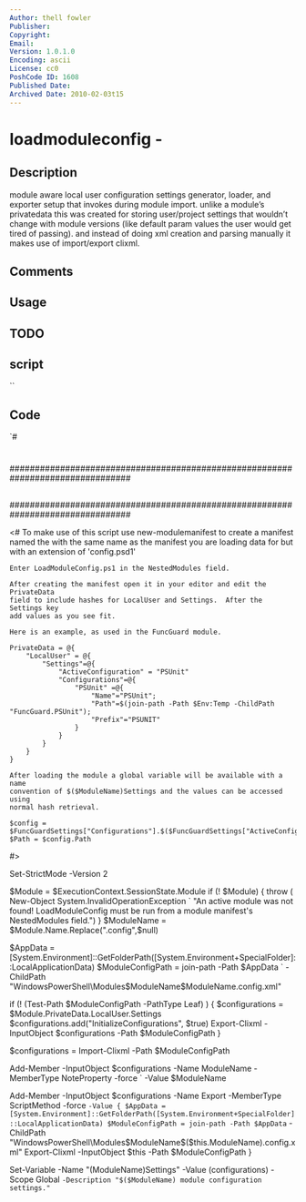 ```yaml
---
Author: thell fowler
Publisher: 
Copyright: 
Email: 
Version: 1.0.1.0
Encoding: ascii
License: cc0
PoshCode ID: 1608
Published Date: 
Archived Date: 2010-02-03t15
---
```


# loadmoduleconfig - 

## Description

module aware local user configuration settings generator, loader, and exporter setup that invokes during module import.  unlike a module’s privatedata this was created for storing user/project settings that wouldn’t change with module versions (like default param values the user would get tired of passing).  and instead of doing xml creation and parsing manually it makes use of import/export clixml.

## Comments



## Usage



## TODO



## script

``

## Code

`#
 #
 ################################################################################
 ##
 ##
 ##
 ################################################################################
 
 <#
 	To make use of this script use new-modulemanifest to create a manifest named
 	the with the same name as the manifest you are loading data for but with an
 	extension of 'config.psd1'
 	
 	Enter LoadModuleConfig.ps1 in the NestedModules field.
 	
 	After creating the manifest open it in your editor and edit the PrivateData
 	field to include hashes for LocalUser and Settings.  After the Settings key
 	add values as you see fit.
 	
 	Here is an example, as used in the FuncGuard module.
 	
 	PrivateData = @{
 		"LocalUser" = @{
 			"Settings"=@{
 				"ActiveConfiguration" = "PSUnit"
 				"Configurations"=@{
 					"PSUnit" =@{
 						"Name"="PSUnit";
 						"Path"=$(join-path -Path $Env:Temp -ChildPath "FuncGuard.PSUnit");
 						"Prefix"="PSUNIT"
 					}
 				}
 			}
 		}
 	}
 	
 	After loading the module a global variable will be available with a name
 	convention of $($ModuleName)Settings and the values can be accessed using
 	normal hash retrieval.
 	
 	$config = $FuncGuardSettings["Configurations"].$($FuncGuardSettings["ActiveConfiguration"])
 	$Path = $config.Path
 
 #>
 
 Set-StrictMode -Version 2
 
 $Module = $ExecutionContext.SessionState.Module
 if (! $Module) {
 	throw ( New-Object System.InvalidOperationException `
 		"An active module was not found!  LoadModuleConfig must be run from a module manifest's NestedModules field.")
 }
 $ModuleName = $Module.Name.Replace(".config",$null)
 
 $AppData = [System.Environment]::GetFolderPath([System.Environment+SpecialFolder]::LocalApplicationData)
 $ModuleConfigPath = join-path -Path $AppData `
 	-ChildPath "WindowsPowerShell\Modules\$ModuleName\$ModuleName.config.xml"
 
 if (! (Test-Path $ModuleConfigPath -PathType Leaf) ) {
 	$configurations = $Module.PrivateData.LocalUser.Settings
 	$configurations.add("InitializeConfigurations", $true)
 	Export-Clixml -InputObject $configurations -Path $ModuleConfigPath
 }
 
 $configurations = Import-Clixml -Path $ModuleConfigPath
 
 Add-Member -InputObject $configurations -Name ModuleName -MemberType NoteProperty -force `
 	-Value $ModuleName
 
 Add-Member -InputObject $configurations -Name Export -MemberType ScriptMethod -force `
 	-Value {
 		$AppData = [System.Environment]::GetFolderPath([System.Environment+SpecialFolder]::LocalApplicationData)
 		$ModuleConfigPath = join-path -Path $AppData `
 			-ChildPath "WindowsPowerShell\Modules\$ModuleName\$($this.ModuleName).config.xml"
 		Export-Clixml -InputObject $this -Path $ModuleConfigPath
 	}
 
 Set-Variable -Name "$($ModuleName)Settings" -Value $($configurations) -Scope Global `
 	-Description "$($ModuleName) module configuration settings."
`

